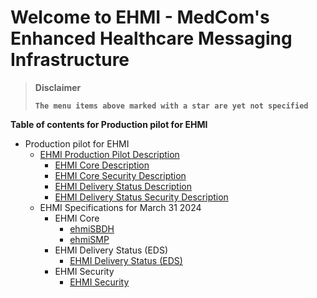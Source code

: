 # Welcome to EHMI - MedCom's Enhanced Healthcare Messaging Infrastructure

> **Disclaimer** 
>
> **`The menu items above marked with a star are yet not specified`**
>

**Table of contents for Production pilot for EHMI**

- Production pilot for EHMI 
  - [EHMI Production Pilot Description](/assets/documents/production-pilot/index.md)
    - [EHMI Core Description](/assets/documents/production-pilot/index.md#ehmi-core-description)
    - [EHMI Core Security Description](/assets/documents/production-pilot/index.md#ehmi-core-security-description)
    - [EHMI Delivery Status Description](/assets/documents/production-pilot/index.md#ehmi-delivery-status-description)
    - [EHMI Delivery Status Security Description](/assets/documents/production-pilot/index.md#ehmi-delivery-status-security-description)
  - EHMI Specifications for March 31 2024
    - EHMI Core
      - [ehmiSBDH](/assets/documents/ecore/ehmiSBDH/index.md)
      - [ehmiSMP](/assets/documents/ecore/SMP/index.md)
    - EHMI Delivery Status (EDS)
      - [EHMI Delivery Status (EDS)](/assets/documents/eds/index.md)
    - EHMI Security
      - [EHMI Security](/assets/documents/security/index.md)

